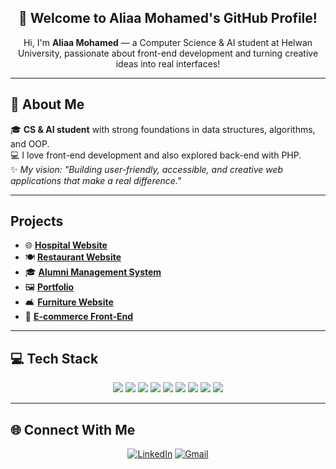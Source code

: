 <h2 align="center">👋 Welcome to Aliaa Mohamed's GitHub Profile!</h2>

<p align="center">
  Hi, I'm <strong>Aliaa Mohamed</strong> — a Computer Science & AI student at Helwan University, passionate about front-end development and turning creative ideas into real interfaces!
</p>

---

## 💫 About Me

🎓 **CS & AI student** with strong foundations in data structures, algorithms, and OOP.  
💻 I love front-end development and also explored back-end with PHP.  
✨ *My vision: "Building user-friendly, accessible, and creative web applications that make a real difference."*

---

##  Projects

- 🌐 [**Hospital Website**](https://github.com/Aliaa-mohamed47/hospital)  
- 🍽️ [**Restaurant Website**](https://github.com/Aliaa-mohamed47/restaurant)  
- 🎓 [**Alumni Management System**](https://github.com/Aliaa-mohamed47/Alumni-System)  
- 🖼️ [**Portfolio**](https://aliaa-mohamed47.github.io/portfolio/)  
- 🛋️ [**Furniture Website**](https://github.com/Aliaa-mohamed47/Furniture)  
- 🛒 [**E-commerce Front-End**](https://github.com/Aliaa-mohamed47/E-commerce)

---

## 💻 Tech Stack

<p align="center">
  <img src="https://img.shields.io/badge/C++-%2300599C.svg?style=for-the-badge&logo=c%2B%2B&logoColor=white">
  <img src="https://img.shields.io/badge/JavaScript-%23323330.svg?style=for-the-badge&logo=javascript&logoColor=%23F7DF1E">
  <img src="https://img.shields.io/badge/HTML5-%23E34F26.svg?style=for-the-badge&logo=html5&logoColor=white">
  <img src="https://img.shields.io/badge/CSS3-%231572B6.svg?style=for-the-badge&logo=css3&logoColor=white">
  <img src="https://img.shields.io/badge/PHP-%23777BB4.svg?style=for-the-badge&logo=php&logoColor=white">
  <img src="https://img.shields.io/badge/Bootstrap-%23563D7C.svg?style=for-the-badge&logo=bootstrap&logoColor=white">
  <img src="https://img.shields.io/badge/Tailwind-%2338B2AC.svg?style=for-the-badge&logo=tailwindcss&logoColor=white">
  <img src="https://img.shields.io/badge/Git-%23F05033.svg?style=for-the-badge&logo=git&logoColor=white">
  <img src="https://img.shields.io/badge/GitHub-%23121011.svg?style=for-the-badge&logo=github&logoColor=white">
</p>

---

## 🌐 Connect With Me

<p align="center">
  <a href="https://linkedin.com/in/aliaa-mohamed"><img src="https://img.shields.io/badge/LinkedIn-%230077B5.svg?style=for-the-badge&logo=linkedin&logoColor=white" alt="LinkedIn"></a>
  <a href="mailto:aliaamohamed472005@gmail.com"><img src="https://img.shields.io/badge/Gmail-D14836?style=for-the-badge&logo=gmail&logoColor=white" alt="Gmail"></a>
</p>

